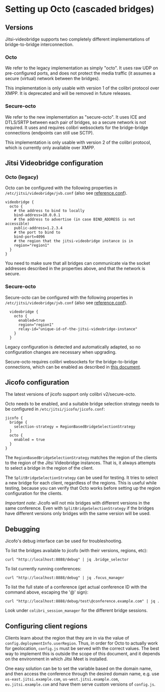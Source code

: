 # Setting up Octo (cascaded bridges)

## Versions
Jitsi-videobridge supports two completely different implementations of bridge-to-bridge interconnection.

### Octo
We refer to the legacy implementation as simply "octo". It uses raw UDP on pre-configured ports, and does not protect
the media traffic (it assumes a secure (virtual) network between the bridges).

This implementation is only usable with version 1 of the colibri protocol over XMPP. It is deprecated and will be
removed in future releases.

### Secure-octo
We refer to the new implementation as "secure-octo". It uses ICE and DTLS/SRTP between each pair of bridges, so a secure
network is not required. It uses and requires colibri websockets for the bridge-bridge connections (endpoints can still
use SCTP).

This implementation is only usable with version 2 of the colibri protocol, which is currently only available over XMPP.

## Jitsi Videobridge configuration

### Octo (legacy)
Octo can be configured with the following properties in `/etc/jitsi/videobridge/jvb.conf` (also see 
[reference.conf](https://github.com/jitsi/jitsi-videobridge/blob/master/jvb/src/main/resources/reference.conf#L132)).
```
videobridge {
  octo {
    # the address to bind to locally
    bind-address=10.0.0.1
    # the address to advertise (in case BIND_ADDRESS is not accessible)
    public-address=1.2.3.4
    # the port to bind to
    bind-port=4096
    # the region that the jitsi-videobridge instance is in
    region="region1"
  }
}
```

You need to make sure that all bridges can communicate via the socket
addresses described in the properties above, and that the network is secure.

### Secure-octo
Secure-octo can be configured with the following properties in `/etc/jitsi/videobridge/jvb.conf` (also see
[reference.conf](https://github.com/jitsi/jitsi-videobridge/blob/master/jvb/src/main/resources/reference.conf#L132)).
```
  videobridge {
    octo {
      enabled=true
      region="region1"
      relay-id="unique-id-of-the-jitsi-videobridge-instance"
    }
  }
```

Legacy configuration is detected and automatically adapted, so no configuration changes are necessary when upgrading.

Secure-octo requires colibri websockets for the bridge-to-bridge connections, which can be enabled as described in
[this document](https://github.com/jitsi/jitsi-videobridge/blob/master/doc/web-sockets.md).

## Jicofo configuration
The latest versions of jicofo support only colibri v2/secure-octo.

Octo needs to be enabled, and a suitable bridge selection strategy needs to be configured in `/etc/jitsi/jicofo/jicofo.conf`:

```
jicofo {
  bridge {
    selection-strategy = RegionBasedBridgeSelectionStrategy
  }
  octo {
    enabled = true
  }
}
```

The `RegionBasedBridgeSelectionStrategy` matches the region of the clients to
the region of the Jitsi Videobridge instances. That is, it always attempts to select a bridge
in the region of the client.

The `SplitBridgeSelectionStrategy` can be used for testing. It tries to select a new bridge 
for each client, regardless of the regions. This is useful while testing, because you can 
verify that Octo works before setting up the region configuration for the clients.

*Important note*: Jicofo will not mix bridges with different versions in the same conference. Even with
`SplitBridgeSelectionStrategy` if the bridges have different versions only bridges with the same version will be used.

## Debugging
Jicofo's debug interface can be used for troubleshooting.

To list the bridges available to jicofo (with their versions, regions, etc):
```commandline
curl "http://localhost:8888/debug" | jq .bridge_selector
```

To list currently running conferences:
```commandline
curl "http://localhost:8888/debug" | jq .focus_manager
```

To list the full state of a conference (get actual conference ID with the command above, escaping the '@' sign):
```commandline
curl "http://localhost:8888/debug/test\@conference.example.com" | jq .
```

Look under `colibri_session_manager` for the different bridge sessions.


## Configuring client regions
Clients learn about the region that they are in via the value of
`config.deploymentInfo.userRegion`. Thus, in order for Octo to actually work
for geolocation, `config.js` must be served with the correct values. The best
way to implement this is outside the scope of this document, and it depends on
the environment in which Jitsi Meet is installed.

One easy solution can be to set the variable based on the domain name, and then
access the conference through the desired domain name, e.g. use
`us-east.jitsi.example.com`, `us-west.jitsi.example.com`,
`eu.jitsi.example.com` and have them serve custom versions of `config.js`.
